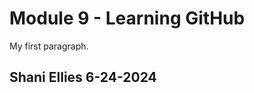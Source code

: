 <!DOCTYPE html>
<html>
<head>
<title> Module 9 </title>
</head>
<body>

<h1>Module 9 - Learning GitHub</h1>
<p>My first paragraph.</p>

<h2> Shani Ellies 6-24-2024</h2>

</body>
</html>
